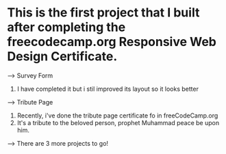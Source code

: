 # This is the first project that I built after completing the freecodecamp.org Responsive Web Design Certificate. 

--> Survey Form
1. I have completed it but i stil improved its layout so it looks better

--> Tribute Page
1. Recently, i've done the tribute page certificate fo in freeCodeCamp.org
2. It's a tribute to the beloved person, prophet Muhammad peace be upon him.

--> There are 3 more projects to go!


